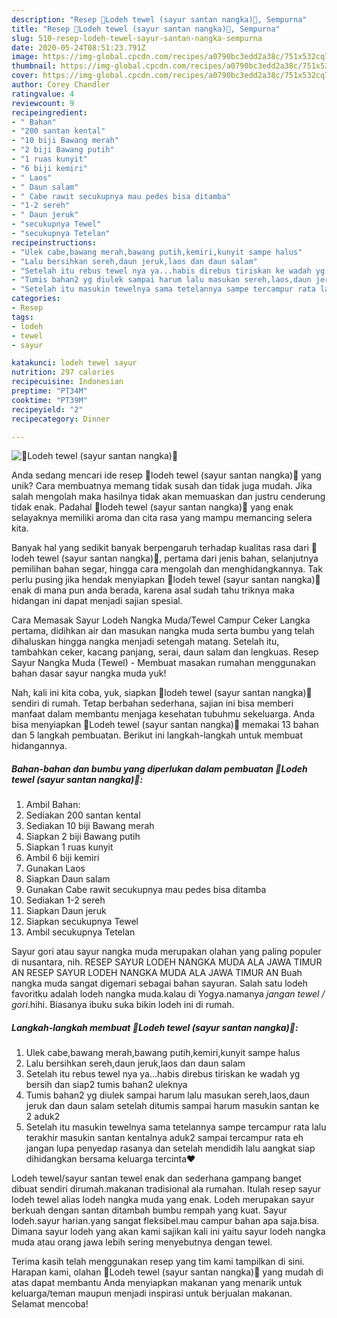 ```yaml
---
description: "Resep 🌸Lodeh tewel (sayur santan nangka)🌸, Sempurna"
title: "Resep 🌸Lodeh tewel (sayur santan nangka)🌸, Sempurna"
slug: 510-resep-lodeh-tewel-sayur-santan-nangka-sempurna
date: 2020-05-24T08:51:23.791Z
image: https://img-global.cpcdn.com/recipes/a0790bc3edd2a38c/751x532cq70/🌸lodeh-tewel-sayur-santan-nangka🌸-foto-resep-utama.jpg
thumbnail: https://img-global.cpcdn.com/recipes/a0790bc3edd2a38c/751x532cq70/🌸lodeh-tewel-sayur-santan-nangka🌸-foto-resep-utama.jpg
cover: https://img-global.cpcdn.com/recipes/a0790bc3edd2a38c/751x532cq70/🌸lodeh-tewel-sayur-santan-nangka🌸-foto-resep-utama.jpg
author: Corey Chandler
ratingvalue: 4
reviewcount: 9
recipeingredient:
- " Bahan"
- "200 santan kental"
- "10 biji Bawang merah"
- "2 biji Bawang putih"
- "1 ruas kunyit"
- "6 biji kemiri"
- " Laos"
- " Daun salam"
- " Cabe rawit secukupnya mau pedes bisa ditamba"
- "1-2 sereh"
- " Daun jeruk"
- "secukupnya Tewel"
- "secukupnya Tetelan"
recipeinstructions:
- "Ulek cabe,bawang merah,bawang putih,kemiri,kunyit sampe halus"
- "Lalu bersihkan sereh,daun jeruk,laos dan daun salam"
- "Setelah itu rebus tewel nya ya...habis direbus tiriskan ke wadah yg bersih dan siap2 tumis bahan2 uleknya"
- "Tumis bahan2 yg diulek sampai harum lalu masukan sereh,laos,daun jeruk dan daun salam setelah ditumis sampai harum masukin santan ke 2 aduk2"
- "Setelah itu masukin tewelnya sama tetelannya sampe tercampur rata lalu terakhir masukin santan kentalnya aduk2 sampai tercampur rata eh jangan lupa penyedap rasanya dan setelah mendidih lalu aangkat siap dihidangkan bersama keluarga tercinta❤️"
categories:
- Resep
tags:
- lodeh
- tewel
- sayur

katakunci: lodeh tewel sayur 
nutrition: 297 calories
recipecuisine: Indonesian
preptime: "PT34M"
cooktime: "PT39M"
recipeyield: "2"
recipecategory: Dinner

---
```



![🌸Lodeh tewel (sayur santan nangka)🌸](https://img-global.cpcdn.com/recipes/a0790bc3edd2a38c/751x532cq70/🌸lodeh-tewel-sayur-santan-nangka🌸-foto-resep-utama.jpg)

Anda sedang mencari ide resep 🌸lodeh tewel (sayur santan nangka)🌸 yang unik? Cara membuatnya memang tidak susah dan tidak juga mudah. Jika salah mengolah maka hasilnya tidak akan memuaskan dan justru cenderung tidak enak. Padahal 🌸lodeh tewel (sayur santan nangka)🌸 yang enak selayaknya memiliki aroma dan cita rasa yang mampu memancing selera kita.

Banyak hal yang sedikit banyak berpengaruh terhadap kualitas rasa dari 🌸lodeh tewel (sayur santan nangka)🌸, pertama dari jenis bahan, selanjutnya pemilihan bahan segar, hingga cara mengolah dan menghidangkannya. Tak perlu pusing jika hendak menyiapkan 🌸lodeh tewel (sayur santan nangka)🌸 enak di mana pun anda berada, karena asal sudah tahu triknya maka hidangan ini dapat menjadi sajian spesial.

Cara Memasak Sayur Lodeh Nangka Muda/Tewel Campur Ceker Langka pertama, didihkan air dan masukan nangka muda serta bumbu yang telah dihaluskan hingga nangka menjadi setengah matang. Setelah itu, tambahkan ceker, kacang panjang, serai, daun salam dan lengkuas. Resep Sayur Nangka Muda (Tewel) - Membuat masakan rumahan menggunakan bahan dasar sayur nangka muda yuk!


Nah, kali ini kita coba, yuk, siapkan 🌸lodeh tewel (sayur santan nangka)🌸 sendiri di rumah. Tetap berbahan sederhana, sajian ini bisa memberi manfaat dalam membantu menjaga kesehatan tubuhmu sekeluarga. Anda bisa menyiapkan 🌸Lodeh tewel (sayur santan nangka)🌸 memakai 13 bahan dan 5 langkah pembuatan. Berikut ini langkah-langkah untuk membuat hidangannya.

<!--inarticleads1-->

##### Bahan-bahan dan bumbu yang diperlukan dalam pembuatan 🌸Lodeh tewel (sayur santan nangka)🌸:

1. Ambil  Bahan:
1. Sediakan 200 santan kental
1. Sediakan 10 biji Bawang merah
1. Siapkan 2 biji Bawang putih
1. Siapkan 1 ruas kunyit
1. Ambil 6 biji kemiri
1. Gunakan  Laos
1. Siapkan  Daun salam
1. Gunakan  Cabe rawit secukupnya mau pedes bisa ditamba
1. Sediakan 1-2 sereh
1. Siapkan  Daun jeruk
1. Siapkan secukupnya Tewel
1. Ambil secukupnya Tetelan


Sayur gori atau sayur nangka muda merupakan olahan yang paling populer di nusantara, nih. RESEP SAYUR LODEH NANGKA MUDA ALA JAWA TIMUR AN RESEP SAYUR LODEH NANGKA MUDA ALA JAWA TIMUR AN Buah nangka muda sangat digemari sebagai bahan sayuran. Salah satu lodeh favoritku adalah lodeh nangka muda.kalau di Yogya.namanya *jangan tewel / gori*.hihi. Biasanya ibuku suka bikin lodeh ini di rumah. 

<!--inarticleads2-->

##### Langkah-langkah membuat 🌸Lodeh tewel (sayur santan nangka)🌸:

1. Ulek cabe,bawang merah,bawang putih,kemiri,kunyit sampe halus
1. Lalu bersihkan sereh,daun jeruk,laos dan daun salam
1. Setelah itu rebus tewel nya ya...habis direbus tiriskan ke wadah yg bersih dan siap2 tumis bahan2 uleknya
1. Tumis bahan2 yg diulek sampai harum lalu masukan sereh,laos,daun jeruk dan daun salam setelah ditumis sampai harum masukin santan ke 2 aduk2
1. Setelah itu masukin tewelnya sama tetelannya sampe tercampur rata lalu terakhir masukin santan kentalnya aduk2 sampai tercampur rata eh jangan lupa penyedap rasanya dan setelah mendidih lalu aangkat siap dihidangkan bersama keluarga tercinta❤️


Lodeh tewel/sayur santan tewel enak dan sederhana gampang banget dibuat sendiri dirumah.makanan tradisional ala rumahan. Itulah resep sayur lodeh tewel alias lodeh nangka muda yang enak. Lodeh merupakan sayur berkuah dengan santan ditambah bumbu rempah yang kuat. Sayur lodeh.sayur harian.yang sangat fleksibel.mau campur bahan apa saja.bisa. Dimana sayur lodeh yang akan kami sajikan kali ini yaitu sayur lodeh nangka muda atau orang jawa lebih sering menyebutnya dengan tewel. 

Terima kasih telah menggunakan resep yang tim kami tampilkan di sini. Harapan kami, olahan 🌸Lodeh tewel (sayur santan nangka)🌸 yang mudah di atas dapat membantu Anda menyiapkan makanan yang menarik untuk keluarga/teman maupun menjadi inspirasi untuk berjualan makanan. Selamat mencoba!
